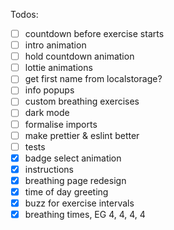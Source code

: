 Todos:

- [ ] countdown before exercise starts
- [ ] intro animation
- [ ] hold countdown animation
- [ ] lottie animations
- [ ] get first name from localstorage?
- [ ] info popups
- [ ] custom breathing exercises
- [ ] dark mode
- [ ] formalise imports
- [ ] make prettier & eslint better
- [ ] tests
- [x] badge select animation
- [x] instructions
- [x] breathing page redesign
- [x] time of day greeting
- [x] buzz for exercise intervals
- [x] breathing times, EG 4, 4, 4, 4
